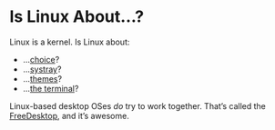 # Is Linux About…?

Linux is a kernel. Is Linux about:

- …[choice](choice)?
- …[systray](systray)?
- …[themes](themes)?
- …[the terminal](terminal)?

Linux-based desktop OSes _do_ try to work together. That’s called the [FreeDesktop](https://freedesktop.org), and it’s awesome.


